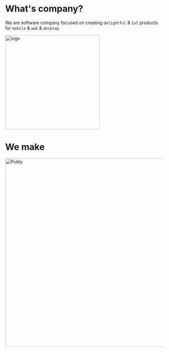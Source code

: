 # What's company?
We are software company focused on creating `delightful` & `IoT` products for `mobile` & `web` & `desktop`.

<img src="https://user-images.githubusercontent.com/23184567/156172524-bf2b9b4d-dcdf-40f8-b599-faca3e22a49a.svg" width="300" alt="logo" />

# We make

<a href="https://publy.fun/" target="_blank">
  <img src="https://user-images.githubusercontent.com/23184567/156173364-a38f7d38-53ea-4329-ae44-3da9ae5cf3f4.png" width="600" alt="Publy" />
</a>
